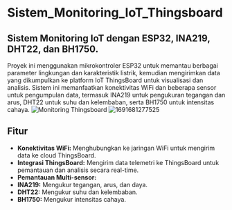 # Sistem_Monitoring_IoT_Thingsboard
## Sistem Monitoring IoT dengan ESP32, INA219, DHT22, dan BH1750.
Proyek ini menggunakan mikrokontroler ESP32 untuk memantau berbagai parameter lingkungan dan karakteristik listrik, kemudian mengirimkan data yang dikumpulkan ke platform IoT ThingsBoard untuk visualisasi dan analisis. Sistem ini memanfaatkan konektivitas WiFi dan beberapa sensor untuk pengumpulan data, termasuk INA219 untuk pengukuran tegangan dan arus, DHT22 untuk suhu dan kelembaban, serta BH1750 untuk intensitas cahaya.
![Monitoring Thingsboard](https://github.com/Achmad-Dimyati/Sistem_Monitoring_IoT_Thingsboard/assets/167073850/541a1e18-3409-4ebd-b090-36d7b8e86a85)
![1691681277525](https://github.com/Achmad-Dimyati/Sistem_Monitoring_IoT_Thingsboard/assets/167073850/1c539f62-943f-4bb0-a953-b49b0d96532b)
## **Fitur**
- **Konektivitas WiFi:** Menghubungkan ke jaringan WiFi untuk mengirim data ke cloud ThingsBoard.
- **Integrasi ThingsBoard:** Mengirim data telemetri ke ThingsBoard untuk pemantauan dan analisis secara real-time.
- **Pemantauan Multi-sensor:**
- **INA219:** Mengukur tegangan, arus, dan daya.
- **DHT22:** Mengukur suhu dan kelembaban.
- **BH1750:** Mengukur intensitas cahaya.
